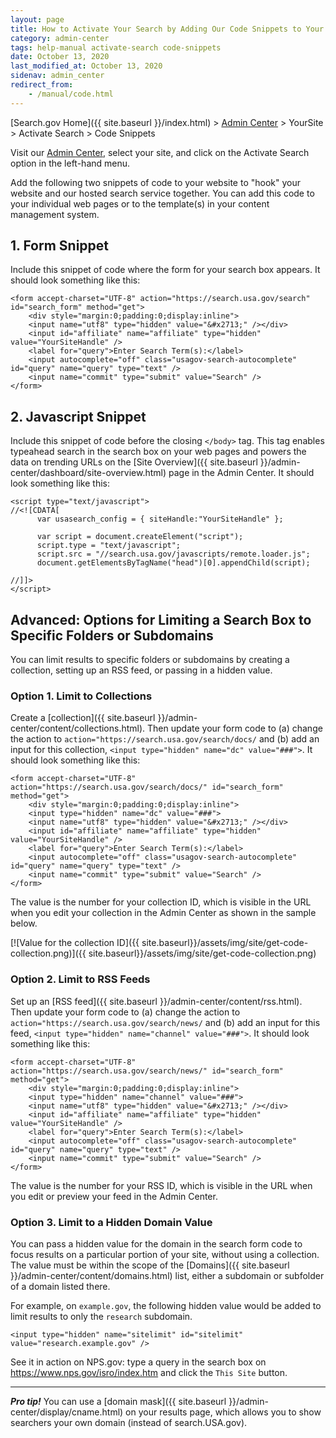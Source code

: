 ```yaml
---
layout: page
title: How to Activate Your Search by Adding Our Code Snippets to Your Website
category: admin-center
tags: help-manual activate-search code-snippets
date: October 13, 2020
last_modified_at: October 13, 2020
sidenav: admin_center
redirect_from:
    - /manual/code.html
---
```


[Search.gov Home]({{ site.baseurl }}/index.html) > [Admin Center](https://search.usa.gov/sites/) > YourSite > Activate Search > Code Snippets

Visit our [Admin Center](https://search.usa.gov/sites/), select your site, and click on the Activate Search option in the left-hand menu.

Add the following two snippets of code to your website to "hook" your website and our hosted search service together. You can add this code to your individual web pages or to the template(s) in your content management system.

## 1. Form Snippet

Include this snippet of code where the form for your search box appears. It should look something like this:
    
    <form accept-charset="UTF-8" action="https://search.usa.gov/search" id="search_form" method="get">
        <div style="margin:0;padding:0;display:inline">
        <input name="utf8" type="hidden" value="&#x2713;" /></div>
        <input id="affiliate" name="affiliate" type="hidden" value="YourSiteHandle" />
        <label for="query">Enter Search Term(s):</label>
        <input autocomplete="off" class="usagov-search-autocomplete" id="query" name="query" type="text" />
        <input name="commit" type="submit" value="Search" />
    </form>

## 2. Javascript Snippet

Include this snippet of code before the closing `</body>` tag. This tag enables typeahead search in the search box on your web pages and powers the data on trending URLs on the [Site Overview]({{ site.baseurl }}/admin-center/dashboard/site-overview.html) page in the Admin Center. It should look something like this:

    <script type="text/javascript">
    //<![CDATA[
          var usasearch_config = { siteHandle:"YourSiteHandle" };
    
          var script = document.createElement("script");
          script.type = "text/javascript";
          script.src = "//search.usa.gov/javascripts/remote.loader.js";
          document.getElementsByTagName("head")[0].appendChild(script);
    
    //]]>
    </script>


## Advanced: Options for Limiting a Search Box to Specific Folders or Subdomains

You can limit results to specific folders or subdomains by creating a collection, setting up an RSS feed, or passing in a hidden value.

### Option 1. Limit to Collections

Create a [collection]({{ site.baseurl }}/admin-center/content/collections.html). Then update your form code to (a) change the action to `action="https://search.usa.gov/search/docs/` and (b) add an input for this collection, `<input type="hidden" name="dc" value="###">`. It should look something like this:
    
    <form accept-charset="UTF-8" action="https://search.usa.gov/search/docs/" id="search_form" method="get">
        <div style="margin:0;padding:0;display:inline">
        <input type="hidden" name="dc" value="###">
        <input name="utf8" type="hidden" value="&#x2713;" /></div>
        <input id="affiliate" name="affiliate" type="hidden" value="YourSiteHandle" />
        <label for="query">Enter Search Term(s):</label>
        <input autocomplete="off" class="usagov-search-autocomplete" id="query" name="query" type="text" />
        <input name="commit" type="submit" value="Search" />
    </form>

The value is the number for your collection ID, which is visible in the URL when you edit your collection in the Admin Center as shown in the sample below.

[![Value for the collection ID]({{ site.baseurl}}/assets/img/site/get-code-collection.png)]({{ site.baseurl}}/assets/img/site/get-code-collection.png)

### Option 2. Limit to RSS Feeds

Set up an [RSS feed]({{ site.baseurl }}/admin-center/content/rss.html). Then update your form code to (a) change the action to `action="https://search.usa.gov/search/news/` and (b) add an input for this feed, `<input type="hidden" name="channel" value="###">`.  It should look something like this:
    
    <form accept-charset="UTF-8" action="https://search.usa.gov/search/news/" id="search_form" method="get">
        <div style="margin:0;padding:0;display:inline">
        <input type="hidden" name="channel" value="###">
        <input name="utf8" type="hidden" value="&#x2713;" /></div>
        <input id="affiliate" name="affiliate" type="hidden" value="YourSiteHandle" />
        <label for="query">Enter Search Term(s):</label>
        <input autocomplete="off" class="usagov-search-autocomplete" id="query" name="query" type="text" />
        <input name="commit" type="submit" value="Search" />
    </form>

The value is the number for your RSS ID, which is visible in the URL when you edit or preview your feed in the Admin Center.

### Option 3. Limit to a Hidden Domain Value

You can pass a hidden value for the domain in the search form code to focus results on a particular portion of your site, without using a collection. The value must be within the scope of the [Domains]({{ site.baseurl }}/admin-center/content/domains.html) list, either a subdomain or subfolder of a domain listed there.

For example, on `example.gov`, the following hidden value would be added to limit results to only the `research` subdomain.

    <input type="hidden" name="sitelimit" id="sitelimit" value="research.example.gov" />

See it in action on NPS.gov: type a query in the search box on <a href="https://www.nps.gov/isro/index.htm">https://www.nps.gov/isro/index.htm</a> and click the `This Site` button.

----

***Pro tip!*** You can use a [domain mask]({{ site.baseurl }}/admin-center/display/cname.html) on your results page, which allows you to show searchers your own domain (instead of search.USA.gov).
